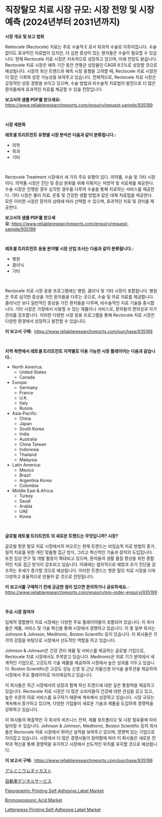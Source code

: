 <p><h1>직장탈모 치료 시장 규모: 시장 전망 및 시장 예측 (2024년부터 2031년까지)</h1></p><p><strong>시장 개요 및 보고 범위</strong></p>
<p><p>Rektocele (Rectocele) 치료는 주로 수술적 E 로서 외과적 수술로 이루어집니다. 수술 없이도 효과적인 치료법이 있지만, 더 심한 증상이 있는 환자들은 수술이 필요할 수 있습니다. 현재 Rectocele 치료 시장은 지속적으로 성장하고 있으며, 미래 전망도 밝습니다. Rectocele 치료 시장은 예측 기간 동안 연평균 성장율인 CAGR 8.5%로 성장할 것으로 예상됩니다. 시장의 최신 트렌드와 예측 시장 동향을 고려할 때, Rectocele 치료 시장은 더 많은 기회와 성장 가능성을 보여주고 있습니다. 전체적으로, Rectocele 치료 시장은 긍정적인 성장 경향을 보이고 있으며, 수술 방법과 비수술적 치료법의 발전으로 더 많은 환자들에게 효과적인 치료를 제공할 수 있을 전망입니다.</p></p>
<p><strong>보고서의 샘플 PDF를 받으세요:</strong> <a href="https://www.reliableresearchreports.com/enquiry/request-sample/935199">https://www.reliableresearchreports.com/enquiry/request-sample/935199</a></p>
<p>&nbsp;</p>
<p><strong>시장 세분화</strong></p>
<p><strong>레토셀 트리트먼트 유형별 시장 분석은 다음과 같이 분류됩니다.:</strong></p>
<p><ul><li>의학</li><li>외과</li><li>기타</li></ul></p>
<p>&nbsp;</p>
<p><p>Rectocele Treatment 시장에서 세 가지 주요 유형이 있다. 의약품, 수술 및 기타 시장이다. 의약품 시장은 진단 및 증상 완화를 위해 이뤄지는 처방약 및 치료제를 제공한다. 수술 시장은 진행된 경우 심각한 경우를 다루어 수술을 통해 치료하는 서비스를 제공한다. 기타 시장은 물리 치료, 운동 및 건강한 생활 방법과 같은 대체 치료법을 제공한다. 모든 이러한 시장은 환자의 상태에 따라 선택할 수 있으며, 효과적인 치료 및 관리를 제공한다.</p></p>
<p><strong>보고서의 샘플 PDF를 받으세요:</strong>&nbsp;<a href="https://www.reliableresearchreports.com/enquiry/request-sample/935199">https://www.reliableresearchreports.com/enquiry/request-sample/935199</a></p>
<p>&nbsp;</p>
<p><strong> 레토셀 트리트먼트 응용 분야별 시장 산업 조사는 다음과 같이 분류됩니다.:</strong></p>
<p><ul><li>병원</li><li>클리닉</li><li>기타</li></ul></p>
<p>&nbsp;</p>
<p><p>Rectocele 치료 시장 응용 프로그램에는 병원, 클리닉 및 기타 시장이 포함됩니다. 병원은 주로 심각한 증상을 가진 환자들을 다루는 곳으로, 수술 및 의료 치료를 제공합니다. 클리닉은 보다 일반적인 증상을 가진 환자들을 다루며, 비수술적인 치료 기술을 중시합니다. 기타 시장은 가정에서 사용할 수 있는 제품이나 서비스로, 환자들의 편의성과 자가 관리를 강조합니다. 이러한 다양한 시장 응용 프로그램을 통해 Rectocele 치료 시장은 다양한 환경에서 성장하고 발전할 수 있습니다.</p></p>
<p><strong>이 보고서 구매:</strong>&nbsp; <a href="https://www.reliableresearchreports.com/purchase/935199">https://www.reliableresearchreports.com/purchase/935199</a></p>
<p>&nbsp;</p>
<p><strong>지역 측면에서 레토셀 트리트먼트 지역별로 이용 가능한 시장 플레이어는 다음과 같습니다.:</strong></p>
<p><ul>
    <li>
        North America:
        <ul>
            <li>United States</li>
            <li>Canada</li>
        </ul>
    </li>
    <li>
        Europe:
        <ul>
            <li>Germany</li>
            <li>France</li>
            <li>U.K.</li>
            <li>Italy</li>
            <li>Russia</li>
        </ul>
    </li>
    <li>
        Asia-Pacific:
        <ul>
            <li>China</li>
            <li>Japan</li>
            <li>South Korea</li>
            <li>India</li>
            <li>Australia</li>
            <li>China Taiwan</li>
            <li>Indonesia</li>
            <li>Thailand</li>
            <li>Malaysia</li>
        </ul>
    </li>
    <li>
        Latin America:
        <ul>
            <li>Mexico</li>
            <li>Brazil</li>
            <li>Argentina Korea</li>
            <li>Colombia</li>
        </ul>
    </li>
    <li>
        Middle East & Africa:
        <ul>
            <li>Turkey</li>
            <li>Saudi</li>
            <li>Arabia</li>
            <li>UAE</li>
            <li>Korea</li>
        </ul>
    </li>
    </ul></p>
<p>&nbsp;</p>
<p><strong>글로벌 레토셀 트리트먼트 의 새로운 트렌드는 무엇입니까? 시장?</strong></p>
<p><p>글로벌 항문 탈모 치료 시장에서의 떠오르는 현재 트렌드는 비침습적 치료 방법의 증가, 질적 치료를 위한 개인 맞춤형 접근 방식, 그리고 혁신적인 기술과 장치의 도입입니다. 또한 임상 연구 및 개발 활동이 확대되고 있으며, 환자들의 생활 품질 향상을 위한 종합적인 치료 접근 방식이 강조되고 있습니다. 미래에는 점차적으로 예방과 조기 진단을 강조하는 추세가 증가할 것으로 예상됩니다. 이러한 트랜드는 항문 탈모 치료 시장을 더욱 다양하고 효율적으로 만들어 갈 것으로 전망됩니다.</p></p>
<p><strong>이 보고서를 구매하기 전에 궁금한 점이 있으면 문의하거나 공유하세요.</strong>- <a href="https://www.reliableresearchreports.com/enquiry/pre-order-enquiry/935199">https://www.reliableresearchreports.com/enquiry/pre-order-enquiry/935199</a></p>
<p>&nbsp;</p>
<p><strong>주요 시장 참여자</strong></p>
<p><p>입체적 열합병이 치료 시장에는 다양한 주요 플레이어들이 포함되어 있습니다. 이 회사들은 제품, 서비스 및 기술 혁신을 통해 시장에서 경쟁하고 있습니다. 이 중 일부 회사는 Johnson & Johnson, Medtronic, Boston Scientific 등이 있습니다. 이 회사들은 각각의 강점을 바탕으로 시장에서 선도적인 역할을 하고 있습니다.</p><p>Johnson & Johnson은 건강 관리 제품 및 서비스를 제공하는 글로벌 기업으로, Rectocele 치료 시장에서도 주목받고 있습니다. Medtronic은 의료 기기 분야에서 세계적인 기업으로, 고강도의 기술 제품을 제공하여 시장에서 높은 성과를 거두고 있습니다. Boston Scientific은 고강도 성능 신경 및 근낭 자율신경 이식술 솔루션을 제공하여 시장에서 주요 플레이어로 자리매김하고 있습니다.</p><p>이 회사들은 최근 시장에서의 성장과 함께 최신 트렌드에 대한 깊은 통찰력을 제공하고 있습니다. Rectocele 치료 시장은 더 많은 소비자들이 건강에 대한 관심을 갖고 있고, 높은 수준의 의료 서비스를 요구하기 때문에 계속해서 성장하고 있습니다. 시장 규모는 계속해서 증가하고 있으며, 다양한 기업들이 새로운 기술과 제품을 도입하여 경쟁력을 강화하고 있습니다.</p><p>이 회사들의 매출액은 각 회사의 비즈니스 전략, 제품 포트폴리오 및 시장 점유율에 따라 달라질 수 있습니다. Johnson & Johnson, Medtronic, Boston Scientific 등의 회사들은 Rectocele 치료 시장에서 뛰어난 실적을 보여주고 있으며, 영향력 있는 기업으로 자리잡고 있습니다. 시장에서 더 많은 경쟁사들이 참여함에 따라 이 회사들은 새로운 전략과 혁신을 통해 경쟁력을 유지하고 시장에서 선도적인 위치를 유지할 것으로 예상됩니다.</p></p>
<p><strong>이 보고서 구매:</strong>&nbsp;&nbsp;<a href="https://www.reliableresearchreports.com/purchase/935199">https://www.reliableresearchreports.com/purchase/935199</a></p>
<p><p><a href="https://github.com/wkuactfdzwizk06/Market-Research-Report-List-1/blob/main/3137294184683.md">アルミニウムダイカスト</a></p><p><a href="https://github.com/lrlmopnhwd79300/Market-Research-Report-List-1/blob/main/6588430184684.md">自動車デジタルサービス</a></p><p><a href="https://summer-dogwood-3e9.notion.site/Flexographic-Printing-Self-Adhesive-Label-Market-Research-Report-Unlocks-Analysis-on-the-Market-Fina-e40bce45eedb4f03949d90f83a1dcb7e">Flexographic Printing Self-Adhesive Label Market</a></p><p><a href="https://view.publitas.com/reportprime-1/decoding-the-bromopropionic-acid-market-a-deep-dive-into-the-latest-market-trends-market-segmentation-and-competitive-analysis/">Bromopropionic Acid Market</a></p><p><a href="https://forested-sushi-9b0.notion.site/Letterpress-Printing-Self-Adhesive-Label-Market-Challenges-Opportunities-and-Growth-Drivers-and-M-2700a720a5354a5789c36bba3cc045f6">Letterpress Printing Self-Adhesive Label Market</a></p></p>
